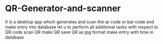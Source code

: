 # QR-Generator-and-scanner
It is a desktop app which generates and scan the qr code or bar code and make entry into database  let u to perform all additional tasks  with respect to  QR code  scan QR make QR save QR as jpg format make entry with time in database
